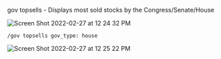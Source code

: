 gov topsells - Displays most sold stocks by the Congress/Senate/House

![Screen Shot 2022-02-27 at 12 24 32 PM](https://user-images.githubusercontent.com/85772166/155898563-f19ae8fc-4898-4cac-85f6-3af8cb16d580.png)

```
/gov topsells gov_type: house
```

![Screen Shot 2022-02-27 at 12 25 22 PM](https://user-images.githubusercontent.com/85772166/155898582-f9e7c2ea-106f-475f-bfcf-383a00c4c0fe.png)
